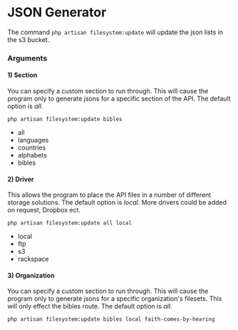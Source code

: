 # JSON Generator

The command `` php artisan filesystem:update `` will update the json lists in the s3 bucket.
 
 ### Arguments
 
 #### 1) Section
 You can specify a custom section to run through.
 This will cause the program only to generate jsons
 for a specific section of the API. The default option is *all*.
 
    php artisan filesystem:update bibles

 - all
 - languages
 - countries
 - alphabets
 - bibles
 
 #### 2) Driver
 This allows the program to place the API files in a number of
 different storage solutions. The default option is *local*.
 More drivers could be added on request, Dropbox ect.
 
    php artisan filesystem:update all local
 
 - local
 - ftp
 - s3
 - rackspace
 
 
 #### 3) Organization
You can specify a custom section to run through.
This will cause the program only to generate jsons
for a specific organization's filesets. This will only effect
the bibles route. The default option is *all*. 
 
    php artisan filesystem:update bibles local faith-comes-by-hearing